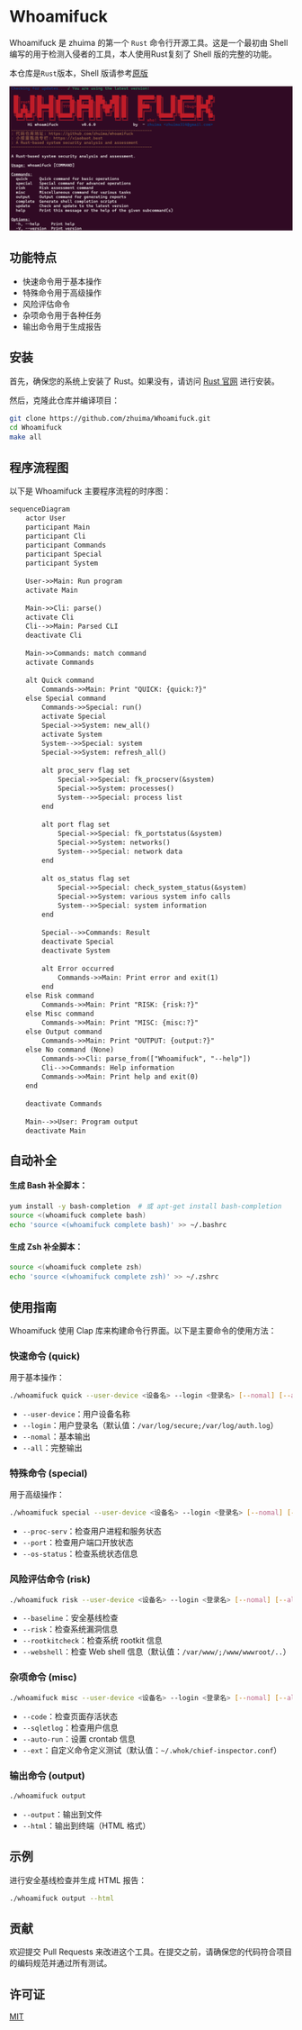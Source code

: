 # Whoamifuck

Whoamifuck 是 zhuima 的第一个 `Rust` 命令行开源工具。这是一个最初由 Shell 编写的用于检测入侵者的工具，本人使用Rust复刻了 Shell 版的完整的功能。

本仓库是`Rust`版本，Shell 版请参考[原版](https://github.com/enomothem/Whoamifuck)

![alt text](./docs/demo.png)


## 功能特点

- 快速命令用于基本操作
- 特殊命令用于高级操作
- 风险评估命令
- 杂项命令用于各种任务
- 输出命令用于生成报告

## 安装

首先，确保您的系统上安装了 Rust。如果没有，请访问 [Rust 官网](https://www.rust-lang.org/) 进行安装。

然后，克隆此仓库并编译项目：

```bash
git clone https://github.com/zhuima/Whoamifuck.git
cd Whoamifuck
make all
```


## 程序流程图

以下是 Whoamifuck 主要程序流程的时序图：

```mermaid
sequenceDiagram
    actor User
    participant Main
    participant Cli
    participant Commands
    participant Special
    participant System

    User->>Main: Run program
    activate Main

    Main->>Cli: parse()
    activate Cli
    Cli-->>Main: Parsed CLI
    deactivate Cli

    Main->>Commands: match command
    activate Commands

    alt Quick command
        Commands->>Main: Print "QUICK: {quick:?}"
    else Special command
        Commands->>Special: run()
        activate Special
        Special->>System: new_all()
        activate System
        System-->>Special: system
        Special->>System: refresh_all()
        
        alt proc_serv flag set
            Special->>Special: fk_procserv(&system)
            Special->>System: processes()
            System-->>Special: process list
        end
        
        alt port flag set
            Special->>Special: fk_portstatus(&system)
            Special->>System: networks()
            System-->>Special: network data
        end
        
        alt os_status flag set
            Special->>Special: check_system_status(&system)
            Special->>System: various system info calls
            System-->>Special: system information
        end
        
        Special-->>Commands: Result
        deactivate Special
        deactivate System
        
        alt Error occurred
            Commands->>Main: Print error and exit(1)
        end
    else Risk command
        Commands->>Main: Print "RISK: {risk:?}"
    else Misc command
        Commands->>Main: Print "MISC: {misc:?}"
    else Output command
        Commands->>Main: Print "OUTPUT: {output:?}"
    else No command (None)
        Commands->>Cli: parse_from(["Whoamifuck", "--help"])
        Cli-->>Commands: Help information
        Commands->>Main: Print help and exit(0)
    end

    deactivate Commands

    Main-->>User: Program output
    deactivate Main
```



## 自动补全

#### 生成 Bash 补全脚本：

```bash
yum install -y bash-completion  # 或 apt-get install bash-completion
source <(whoamifuck complete bash)
echo 'source <(whoamifuck complete bash)' >> ~/.bashrc
```

#### 生成 Zsh 补全脚本：

```bash
source <(whoamifuck complete zsh)
echo 'source <(whoamifuck complete zsh)' >> ~/.zshrc
```


## 使用指南

Whoamifuck 使用 Clap 库来构建命令行界面。以下是主要命令的使用方法：

### 快速命令 (quick)

用于基本操作：

```bash
./whoamifuck quick --user-device <设备名> --login <登录名> [--nomal] [--all]
```


- `--user-device`：用户设备名称
- `--login`：用户登录名（默认值：`/var/log/secure;/var/log/auth.log`）
- `--nomal`：基本输出
- `--all`：完整输出

### 特殊命令 (special)

用于高级操作：

```bash
./whoamifuck special --user-device <设备名> --login <登录名> [--nomal] [--all]
```



- `--proc-serv`：检查用户进程和服务状态
- `--port`：检查用户端口开放状态
- `--os-status`：检查系统状态信息

### 风险评估命令 (risk)

```bash
./whoamifuck risk --user-device <设备名> --login <登录名> [--nomal] [--all]
```




- `--baseline`：安全基线检查
- `--risk`：检查系统漏洞信息
- `--rootkitcheck`：检查系统 rootkit 信息
- `--webshell`：检查 Web shell 信息（默认值：`/var/www/;/www/wwwroot/..`）

### 杂项命令 (misc)

```bash
./whoamifuck misc --user-device <设备名> --login <登录名> [--nomal] [--all]
```


- `--code`：检查页面存活状态
- `--sqletlog`：检查用户信息
- `--auto-run`：设置 crontab 信息
- `--ext`：自定义命令定义测试（默认值：`~/.whok/chief-inspector.conf`）

### 输出命令 (output)



```bash
./whoamifuck output 
```


- `--output`：输出到文件
- `--html`：输出到终端（HTML 格式）

## 示例


进行安全基线检查并生成 HTML 报告：


```bash
./whoamifuck output --html
```


## 贡献

欢迎提交 Pull Requests 来改进这个工具。在提交之前，请确保您的代码符合项目的编码规范并通过所有测试。


## 许可证

[MIT](./LICENSE)
